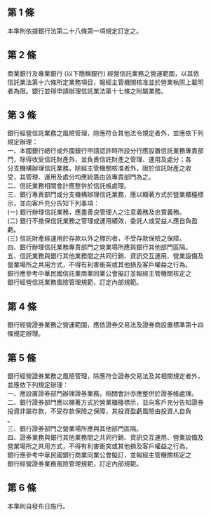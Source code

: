 第 1 條
-------
本準則依據銀行法第二十八條第一項規定訂定之。

第 2 條
-------
商業銀行及專業銀行 (以下簡稱銀行) 經營信託業務之營運範圍，以其依  
信託業法第十六條所定業務項目，報經主管機關核准並於營業執照上載明  
者為限。銀行並得申請辦理信託業法第十七條之附屬業務。

第 3 條
-------
銀行經營信託業務之風險管理，除應符合其他法令規定者外，並應依下列  
規定辦理：  
一、本國銀行總行或外國銀行申請認許時所設分行應設置信託業務專責部  
    門，除得收受信託財產外，並負責信託財產之管理、運用及處分；各  
    分支機構辦理信託業務，除經主管機關核准者外，限於信託財產之收  
    受，其管理、運用及處分均應統籌由該專責部門為之。  
二、信託業務相關會計應整併於信託帳處理。  
三、銀行專責部門或分支機構辦理信託業務，應以顯著方式於營業櫃檯標  
    示，並向客戶充分告知下列事項：  
 (一) 銀行辦理信託業務，應盡善良管理人之注意義務及忠實義務。  
 (二) 銀行不擔保信託業務之管理或運用績效，委託人或受益人應自負盈  
      虧。  
 (三) 信託財產經運用於存款以外之標的者，不受存款保險之保障。  
四、銀行辦理信託業務專責部門之營業場所應與銀行其他部門區隔。  
五、信託業務與銀行其他業務間之共同行銷、資訊交互運用、營業設備及  
    營業場所之共用方式，不得有利害衝突或其他損及客戶權益之行為。  
    銀行應參考中華民國信託業商業同業公會擬訂並報經主管機關核定之  
    銀行經營信託業務風險管理規範，訂定內部規範。

第 4 條
-------
銀行經營證券業務之營運範圍，應依證券交易法及證券商設置標準第十四  
條規定辦理。

第 5 條
-------
銀行經營證券業務之風險管理，除應符合證券交易法及其相關規定者外，  
並應依下列規定辦理：  
一、應設置證券部門辦理證券業務，相關會計亦應整併於證券帳處理。  
二、銀行證券部門應以顯著方式於營業櫃檯標示，並向客戶充分告知證券  
    投資非屬存款，不受存款保險之保障，其投資盈虧風險由投資人自負  
    。  
三、銀行證券部門之營業場所應與其他部門區隔。  
四、證券業務與銀行其他業務間之共同行銷、資訊交互運用、營業設備及  
    營業場所之共用方式，不得有利害衝突或其他損及客戶權益之行為。  
    銀行應參考中華民國銀行商業同業公會擬訂，並報經主管機關核定之  
    銀行經營證券業務風險管理規範，訂定內部規範。

第 6 條
-------
本準則自發布日施行。

